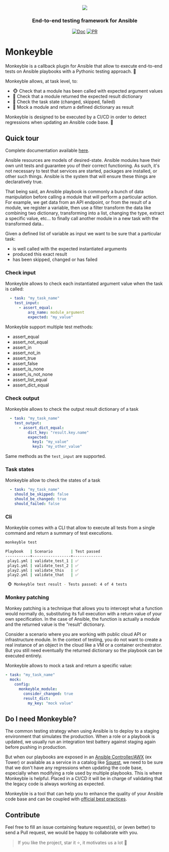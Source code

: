 <p align="center">
    <img src="docs/images/monkeyble_logo.png">
</p>

<h3 align="center">End-to-end testing framework for Ansible</h3>

<p align="center">
<a href="https://hewlettpackard.github.io/monkeyble"><img alt="Doc" src="https://img.shields.io/badge/read-documentation-1abc9c?style=flat-square"></a>
<a href="https://makeapullrequest.com"><img alt="PR" src="https://img.shields.io/badge/PRs-welcome-brightgreen.svg?style=flat-square"></a>
</p>

# Monkeyble

Monkeyble is a callback plugin for Ansible that allow to execute end-to-end tests on Ansible playbooks with a 
Pythonic testing approach. 🧐

Monkeyble allows, at task level, to:

- 🐵 Check that a module has been called with expected argument values
- 🙊 Check that a module returned the expected result dictionary
- 🙈 Check the task state (changed, skipped, failed)
- 🙉 Mock a module and return a defined dictionary as result

Monkeyble is designed to be executed by a CI/CD in order to detect regressions when updating an Ansible code base. 🚀 

## Quick tour

Complete documentation available [here](https://hewlettpackard.github.io/monkeyble).

Ansible resources are models of desired-state. Ansible modules have their own unit tests and guarantee you of their correct functioning.
As such, it's not necessary to test that services are started, packages are installed, or other such things. 
Ansible is the system that will ensure these things are declaratively true.

That being said, an Ansible playbook is commonly a bunch of data manipulation before calling a module that will perform a particular action.
For example, we get data from an API endpoint, or from the result of a module, we register a variable, then use a filter transform the data like combining two dictionary, 
transforming into a list, changing the type, extract a specific value, etc... to finally call another module in a new task with the transformed data..

Given a defined list of variable as input we want to be sure that a particular task: 

- is well called with the expected instantiated arguments
- produced this exact result
- has been skipped, changed or has failed

### Check input

Monkeyble allows to check each instantiated argument value when the task is called:

```yml
  - task: "my_task_name"
    test_input:
      - assert_equal:
          arg_name: module_argument
          expected: "my_value"
```

Monkeyble support multiple test methods:

- assert_equal
- assert_not_equal
- assert_in
- assert_not_in
- assert_true
- assert_false
- assert_is_none
- assert_is_not_none
- assert_list_equal
- assert_dict_equal

### Check output

Monkeyble allows to check the output result dictionary of a task

```yml
  - task: "my_task_name"
    test_output:
      - assert_dict_equal:
          dict_key: "result.key.name"
          expected: 
            key1: "my_value"
            key2: "my_other_value"
```

Same methods as the `test_input` are supported.

### Task states

Monkeyble allow to check the states of a task

```yml
  - task: "my_task_name"
    should_be_skipped: false
    should_be_changed: true
    should_failed: false
```

### Cli 

Monkeyble comes with a CLI that allow to execute all tests from a single command and return a summary of test executions.
```bash
monkeyble test

Playbook   | Scenario        | Test passed
-----------+-----------------+-------------
 play1.yml | validate_test_1 | ✅
 play1.yml | validate_test_2 | ✅
 play2.yml | validate_this   | ✅
 play2.yml | validate_that   | ✅
 
 🐵 Monkeyble test result - Tests passed: 4 of 4 tests
```

### Monkey patching

Monkey patching is a technique that allows you to intercept what a function would normally do, substituting its full execution with a return value of your own specification. 
In the case of Ansible, the function is actually a module and the returned value is the "result" dictionary.

Consider a scenario where you are working with public cloud API or infrastructure module. 
In the context of testing, you do not want to create a real instance of an object in the cloud like a VM or a container orchestrator.
But you still need eventually the returned dictionary so the playbook can be executed entirely.

Monkeyble allows to mock a task and return a specific value:
```yml
- task: "my_task_name"
  mock:
    config:
      monkeyble_module:
        consider_changed: true
        result_dict:
          my_key: "mock value"
```

## Do I need Monkeyble?

The common testing strategy when using Ansible is to deploy to a staging environment that simulates the production.
When a role or a playbook is updated, we usually run an integration test battery against staging again before pushing in production.

But when our playbooks are exposed in an [Ansible Controller/AWX](https://www.ansible.com/products/controller) (ex Tower)
or available as a service in a catalog like [Squest](https://github.com/HewlettPackard/squest), we need to be sure that we don't have any regressions 
when updating the code base, especially when modifying a role used by multiple playbooks. This is where Monkeyble is helpful. Placed in a CI/CD it will 
be in charge of validating that the legacy code is always working as expected.

Monkeyble is a tool that can help you to enhance the quality of your Ansible code base and can be coupled 
with [official best practices](https://docs.ansible.com/ansible/latest/reference_appendices/test_strategies.html).

## Contribute

Feel free to fill an issue containing feature request(s), or (even better) to send a Pull request, we would be happy to collaborate with you.

> If you like the project, star it ⭐, it motivates us a lot 🙂
